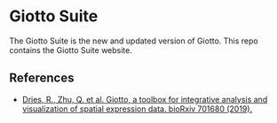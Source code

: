 
<!-- README.md is generated from README.Rmd. Please edit that file -->
<!-- This line is from RStudio -->

# Giotto Suite

<!-- badges: start -->
<!-- badges: end -->

The Giotto Suite is the new and updated version of Giotto. This repo
contains the Giotto Suite website.

## References

-   [Dries, R., Zhu, Q. et al. Giotto, a toolbox for integrative
    analysis and visualization of spatial expression data. bioRxiv
    701680 (2019).](https://www.biorxiv.org/content/10.1101/701680v2)
